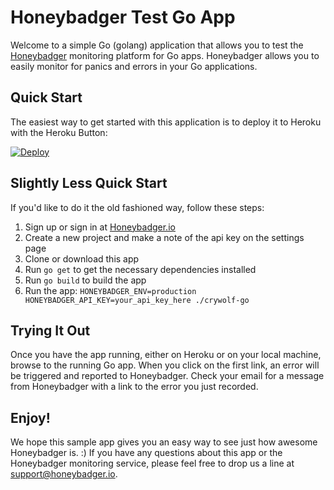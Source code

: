 # Honeybadger Test Go App

Welcome to a simple Go (golang) application that allows you to test the
[Honeybadger](https://www.honeybadger.io) monitoring platform for Go apps.
Honeybadger allows you to easily monitor for panics and errors in your Go
applications.

## Quick Start

The easiest way to get started with this application is to deploy it to
Heroku with the Heroku Button:

[![Deploy](https://www.herokucdn.com/deploy/button.png)](https://heroku.com/deploy)

## Slightly Less Quick Start

If you'd like to do it the old fashioned way, follow these steps:

1. Sign up or sign in at [Honeybadger.io](https://www.honeybadger.io)
2. Create a new project and make a note of the api key on the settings
   page
3. Clone or download this app
4. Run `go get` to get the necessary dependencies installed
5. Run `go build` to build the app
6. Run the app: `HONEYBADGER_ENV=production HONEYBADGER_API_KEY=your_api_key_here ./crywolf-go`

## Trying It Out

Once you have the app running, either on Heroku or on your local
machine, browse to the running Go app.  When you click on the first
link, an error will be triggered and reported to Honeybadger. Check
your email for a message from Honeybadger with a link to the error you
just recorded.

## Enjoy!

We hope this sample app gives you an easy way to see just how awesome
Honeybadger is. :)  If you have any questions about this app or the
Honeybadger monitoring service, please feel free to drop us a line at
support@honeybadger.io.
